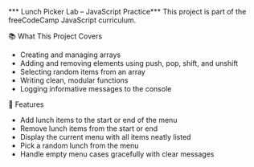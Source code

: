  *** Lunch Picker Lab – JavaScript Practice***
This project is part of the freeCodeCamp JavaScript curriculum.

📚 What This Project Covers
- Creating and managing arrays
- Adding and removing elements using push, pop, shift, and unshift
- Selecting random items from an array
- Writing clean, modular functions
- Logging informative messages to the console

🚀 Features
- Add lunch items to the start or end of the menu
- Remove lunch items from the start or end
- Display the current menu with all items neatly listed
- Pick a random lunch from the menu
- Handle empty menu cases gracefully with clear messages